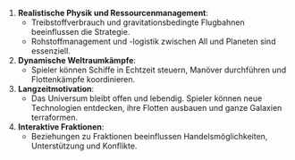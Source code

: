 1. **Realistische Physik und Ressourcenmanagement**:
    - Treibstoffverbrauch und gravitationsbedingte Flugbahnen beeinflussen die Strategie.
    - Rohstoffmanagement und -logistik zwischen All und Planeten sind essenziell.
2. **Dynamische Weltraumkämpfe**:
    - Spieler können Schiffe in Echtzeit steuern, Manöver durchführen und Flottenkämpfe koordinieren.
3. **Langzeitmotivation**:
    - Das Universum bleibt offen und lebendig. Spieler können neue Technologien entdecken, ihre Flotten ausbauen und ganze Galaxien terraformen.
4. **Interaktive Fraktionen**:
    - Beziehungen zu Fraktionen beeinflussen Handelsmöglichkeiten, Unterstützung und Konflikte.